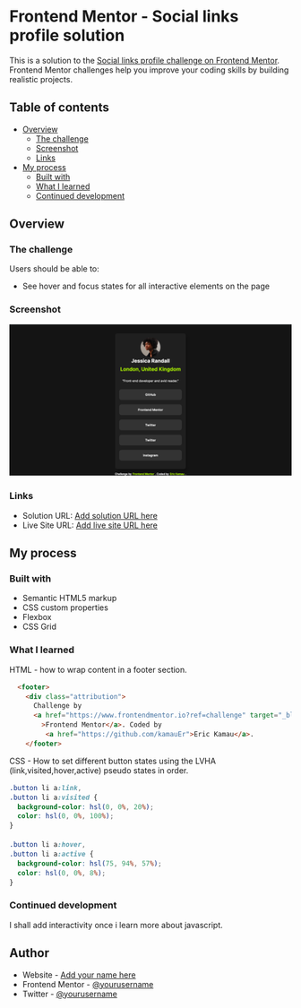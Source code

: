 # Frontend Mentor - Social links profile solution

This is a solution to the [Social links profile challenge on Frontend Mentor](https://www.frontendmentor.io/challenges/social-links-profile-UG32l9m6dQ). Frontend Mentor challenges help you improve your coding skills by building realistic projects.

## Table of contents

- [Overview](#overview)
  - [The challenge](#the-challenge)
  - [Screenshot](#screenshot)
  - [Links](#links)
- [My process](#my-process)
  - [Built with](#built-with)
  - [What I learned](#what-i-learned)
  - [Continued development](#continued-development)

## Overview

### The challenge

Users should be able to:

- See hover and focus states for all interactive elements on the page

### Screenshot

![](./assets/images/Screenshot.png)

### Links

- Solution URL: [Add solution URL here](https://your-solution-url.com)
- Live Site URL: [Add live site URL here](https://your-live-site-url.com)

## My process

### Built with

- Semantic HTML5 markup
- CSS custom properties
- Flexbox
- CSS Grid

### What I learned

HTML - how to wrap content in a footer section.

```html - how to wrap content in a footer section.
  <footer>
    <div class="attribution">
      Challenge by
      <a href="https://www.frontendmentor.io?ref=challenge" target="_blank"
        >Frontend Mentor</a>. Coded by
         <a href="https://github.com/kamauEr">Eric Kamau</a>.
    </footer>
```

CSS - How to set different button states using the LVHA (link,visited,hover,active) pseudo states in order.

```css
.button li a:link,
.button li a:visited {
  background-color: hsl(0, 0%, 20%);
  color: hsl(0, 0%, 100%);
}

.button li a:hover,
.button li a:active {
  background-color: hsl(75, 94%, 57%);
  color: hsl(0, 0%, 8%);
}
```

### Continued development

I shall add interactivity once i learn more about javascript.

## Author

- Website - [Add your name here](https://www.your-site.com)
- Frontend Mentor - [@yourusername](https://www.frontendmentor.io/profile/yourusername)
- Twitter - [@yourusername](https://www.twitter.com/yourusername)
